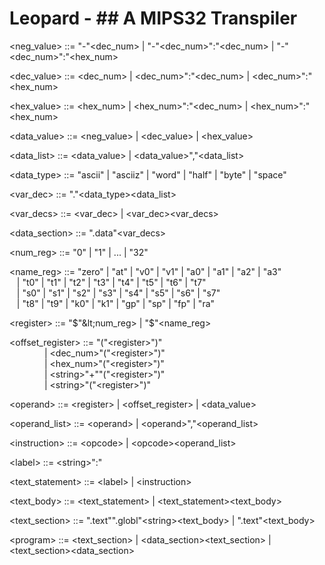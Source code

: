 # Leopard - ## A MIPS32 Transpiler

&lt;neg_value> ::= "-"&lt;dec_num> | "-"&lt;dec_num>":"&lt;dec_num> | "-"&lt;dec_num>":"&lt;hex_num>

&lt;dec_value> ::= &lt;dec_num> | &lt;dec_num>":"&lt;dec_num> | &lt;dec_num>":"&lt;hex_num>

&lt;hex_value> ::= &lt;hex_num> | &lt;hex_num>":"&lt;dec_num> | &lt;hex_num>":"&lt;hex_num>

&lt;data_value> ::= &lt;neg_value> | &lt;dec_value> | &lt;hex_value>

&lt;data_list> ::= &lt;data_value> | &lt;data_value>","&lt;data_list>

&lt;data_type> ::= "ascii" | "asciiz" | "word" | "half" | "byte" | "space"

&lt;var_dec> ::= "."&lt;data_type>&lt;data_list>

&lt;var_decs> ::= &lt;var_dec> | &lt;var_dec>&lt;var_decs>

&lt;data_section> ::= ".data"&lt;var_decs>

&lt;num_reg> ::= "0" | "1" | ... | "32"

&lt;name_reg> ::= "zero" | "at" | "v0" | "v1" | "a0" | "a1" | "a2" | "a3"  
&nbsp;&nbsp;&nbsp;| "t0" | "t1" | "t2" | "t3" | "t4" | "t5" | "t6" | "t7"  
&nbsp;&nbsp;&nbsp;| "s0" | "s1" | "s2" | "s3" | "s4" | "s5" | "s6" | "s7"  
&nbsp;&nbsp;&nbsp;| "t8" | "t9" | "k0" | "k1" | "gp" | "sp" | "fp" | "ra"

&lt;register> ::= "$"&lt;num_reg> | "$"&lt;name_reg>

&lt;offset_register> ::= "("&lt;register>")"  
&emsp;&emsp;&emsp;&emsp;| &lt;dec_num>"("&lt;register>")"  
&emsp;&emsp;&emsp;&emsp;| &lt;hex_num>"("&lt;register>")"  
&emsp;&emsp;&emsp;&emsp;| &lt;string>"+""("&lt;register>")"  
&emsp;&emsp;&emsp;&emsp;| &lt;string>"("&lt;register>")"

&lt;operand> ::= &lt;register> | &lt;offset_register> | &lt;data_value>

&lt;operand_list> ::= &lt;operand> | &lt;operand>","&lt;operand_list>

&lt;instruction> ::= &lt;opcode> | &lt;opcode>&lt;operand_list>

&lt;label> ::= &lt;string>":"

&lt;text_statement> ::= &lt;label> | &lt;instruction>

&lt;text_body> ::= &lt;text_statement> | &lt;text_statement>&lt;text_body>

&lt;text_section> ::= ".text"".globl"&lt;string>&lt;text_body> | ".text"&lt;text_body>

&lt;program> ::= &lt;text_section>
| &lt;data_section>&lt;text_section>
| &lt;text_section>&lt;data_section>
